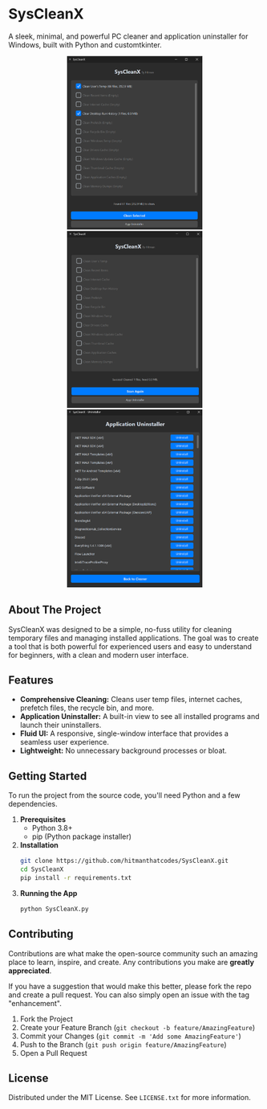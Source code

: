# SysCleanX

A sleek, minimal, and powerful PC cleaner and application uninstaller for Windows, built with Python and customtkinter.

<div align="center">
  <img src="https://github.com/hitmanthatcodes/SysCleanX/blob/main/SysCleanX-MainMenu.png?raw=true" alt="Main Menu" width="270"/>
  <img src="https://github.com/hitmanthatcodes/SysCleanX/blob/main/SysCleanX-ReScanMenu.png?raw=true" alt="ReScan Menu" width="270"/>
  <img src="https://github.com/hitmanthatcodes/SysCleanX/blob/main/SysCleanX-AppUninstallerMenu.png?raw=true" alt="App Uninstaller Menu" width="270"/>
</div>

## About The Project

SysCleanX was designed to be a simple, no-fuss utility for cleaning temporary files and managing installed applications. The goal was to create a tool that is both powerful for experienced users and easy to understand for beginners, with a clean and modern user interface.

## Features

* **Comprehensive Cleaning:** Cleans user temp files, internet caches, prefetch files, the recycle bin, and more.
* **Application Uninstaller:** A built-in view to see all installed programs and launch their uninstallers.
* **Fluid UI:** A responsive, single-window interface that provides a seamless user experience.
* **Lightweight:** No unnecessary background processes or bloat.

## Getting Started

To run the project from the source code, you'll need Python and a few dependencies.

1.  **Prerequisites**
    * Python 3.8+
    * pip (Python package installer)
2.  **Installation**
    ```sh
    git clone https://github.com/hitmanthatcodes/SysCleanX.git
    cd SysCleanX
    pip install -r requirements.txt
    ```
3.  **Running the App**
    ```sh
    python SysCleanX.py
    ```

## Contributing

Contributions are what make the open-source community such an amazing place to learn, inspire, and create. Any contributions you make are **greatly appreciated**.

If you have a suggestion that would make this better, please fork the repo and create a pull request. You can also simply open an issue with the tag "enhancement".

1.  Fork the Project
2.  Create your Feature Branch (`git checkout -b feature/AmazingFeature`)
3.  Commit your Changes (`git commit -m 'Add some AmazingFeature'`)
4.  Push to the Branch (`git push origin feature/AmazingFeature`)
5.  Open a Pull Request

## License

Distributed under the MIT License. See `LICENSE.txt` for more information.
